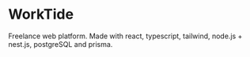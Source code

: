 # WorkTide
Freelance web platform. Made with react, typescript, tailwind, node.js + nest.js, postgreSQL and prisma.
